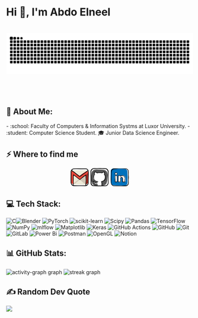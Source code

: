 <h1>Hi 👋, I'm Abdo Elneel </h1>

###

<br clear="both">

<img src="https://raw.githubusercontent.com/ashanviii/ashanviii/output/snake.svg" alt="Snake animation" />

###

<br><br>

<h2>💫 About Me:</h2>
- :school: Faculty of Computers & Information Systms at Luxor University. 
- :student: Computer Science Student.
🎓 Junior Data Science Engineer.


<h2>⚡️ Where to find me</h2>
<p align="center">
	<a href="mailto:abodyelneel14@gmail.com" target = "_blank"><img img src="logos/Gmail.svg" alt="Gmail" title="gmail" width="50px"/></a>
	<a href="https://github.com/abdo-elneel" target = "white"><img src="logos/Github.svg" alt="GitHub" title="github" width="50px"/></a>
	<a href="https://www.linkedin.com/in/0xabdulrahman/" target = "_blank"><img src="logos/Linkedin.svg" alt="LinkedIn" width="50px" title="linkedin"/></a>
</p>



<h2> 💻 Tech Stack: </h2>

![C](https://img.shields.io/badge/c-%2300599C.svg?style=for-the-badge&logo=c&logoColor=white)![Blender](https://img.shields.io/badge/blender-%23F5792A.svg?style=for-the-badge&logo=blender&logoColor=white) ![PyTorch](https://img.shields.io/badge/PyTorch-%23EE4C2C.svg?style=for-the-badge&logo=PyTorch&logoColor=white) ![scikit-learn](https://img.shields.io/badge/scikit--learn-%23F7931E.svg?style=for-the-badge&logo=scikit-learn&logoColor=white) ![Scipy](https://img.shields.io/badge/SciPy-%230C55A5.svg?style=for-the-badge&logo=scipy&logoColor=%white) ![Pandas](https://img.shields.io/badge/pandas-%23150458.svg?style=for-the-badge&logo=pandas&logoColor=white) ![TensorFlow](https://img.shields.io/badge/TensorFlow-%23FF6F00.svg?style=for-the-badge&logo=TensorFlow&logoColor=white) ![NumPy](https://img.shields.io/badge/numpy-%23013243.svg?style=for-the-badge&logo=numpy&logoColor=white) ![mlflow](https://img.shields.io/badge/mlflow-%23d9ead3.svg?style=for-the-badge&logo=numpy&logoColor=blue) ![Matplotlib](https://img.shields.io/badge/Matplotlib-%23ffffff.svg?style=for-the-badge&logo=Matplotlib&logoColor=black) ![Keras](https://img.shields.io/badge/Keras-%23D00000.svg?style=for-the-badge&logo=Keras&logoColor=white) ![GitHub Actions](https://img.shields.io/badge/github%20actions-%232671E5.svg?style=for-the-badge&logo=githubactions&logoColor=white) ![GitHub](https://img.shields.io/badge/github-%23121011.svg?style=for-the-badge&logo=github&logoColor=white) ![Git](https://img.shields.io/badge/git-%23F05033.svg?style=for-the-badge&logo=git&logoColor=white) ![GitLab](https://img.shields.io/badge/gitlab-%23181717.svg?style=for-the-badge&logo=gitlab&logoColor=white) ![Power Bi](https://img.shields.io/badge/power_bi-F2C811?style=for-the-badge&logo=powerbi&logoColor=black) ![Postman](https://img.shields.io/badge/Postman-FF6C37?style=for-the-badge&logo=postman&logoColor=white) ![OpenGL](https://img.shields.io/badge/OpenGL-white?logo=OpenGL&style=for-the-badge) ![Notion](https://img.shields.io/badge/Notion-%23000000.svg?style=for-the-badge&logo=notion&logoColor=white)

<h2>📊 GitHub Stats:</h2>

###

<div align="left">
  <img src="https://github-readme-activity-graph.vercel.app/graph?username=abdo-elneel&radius=16&theme=react&area=true&order=5" height="300" alt="activity-graph graph"  />
  <img src="https://streak-stats.demolab.com?user=abdo-elneel&locale=en&mode=daily&theme=dracula&hide_border=false&border_radius=5&order=3" height="150" alt="streak graph"  />
</div>

### 

<h2>✍️ Random Dev Quote</h2>

![](https://quotes-github-readme.vercel.app/api?type=horizontal&theme=tokyonight)




 

<!--- ![GitHub stats](https://github-readme-stats.vercel.app/api?username=Ashanvi&show_icons=true&theme=tokyonight)









